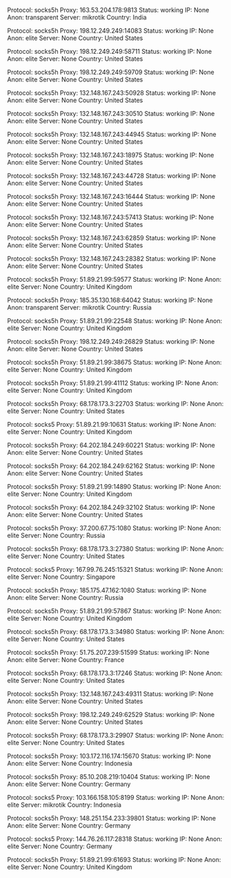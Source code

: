 Protocol: socks5h
Proxy: 163.53.204.178:9813
Status: working
IP: None
Anon: transparent
Server: mikrotik
Country: India

Protocol: socks5h
Proxy: 198.12.249.249:14083
Status: working
IP: None
Anon: elite
Server: None
Country: United States

Protocol: socks5h
Proxy: 198.12.249.249:58711
Status: working
IP: None
Anon: elite
Server: None
Country: United States

Protocol: socks5h
Proxy: 198.12.249.249:59709
Status: working
IP: None
Anon: elite
Server: None
Country: United States

Protocol: socks5h
Proxy: 132.148.167.243:50928
Status: working
IP: None
Anon: elite
Server: None
Country: United States

Protocol: socks5h
Proxy: 132.148.167.243:30510
Status: working
IP: None
Anon: elite
Server: None
Country: United States

Protocol: socks5h
Proxy: 132.148.167.243:44945
Status: working
IP: None
Anon: elite
Server: None
Country: United States

Protocol: socks5h
Proxy: 132.148.167.243:18975
Status: working
IP: None
Anon: elite
Server: None
Country: United States

Protocol: socks5h
Proxy: 132.148.167.243:44728
Status: working
IP: None
Anon: elite
Server: None
Country: United States

Protocol: socks5h
Proxy: 132.148.167.243:16444
Status: working
IP: None
Anon: elite
Server: None
Country: United States

Protocol: socks5h
Proxy: 132.148.167.243:57413
Status: working
IP: None
Anon: elite
Server: None
Country: United States

Protocol: socks5h
Proxy: 132.148.167.243:62859
Status: working
IP: None
Anon: elite
Server: None
Country: United States

Protocol: socks5h
Proxy: 132.148.167.243:28382
Status: working
IP: None
Anon: elite
Server: None
Country: United States

Protocol: socks5h
Proxy: 51.89.21.99:59577
Status: working
IP: None
Anon: elite
Server: None
Country: United Kingdom

Protocol: socks5h
Proxy: 185.35.130.168:64042
Status: working
IP: None
Anon: transparent
Server: mikrotik
Country: Russia

Protocol: socks5h
Proxy: 51.89.21.99:22548
Status: working
IP: None
Anon: elite
Server: None
Country: United Kingdom

Protocol: socks5h
Proxy: 198.12.249.249:26829
Status: working
IP: None
Anon: elite
Server: None
Country: United States

Protocol: socks5h
Proxy: 51.89.21.99:38675
Status: working
IP: None
Anon: elite
Server: None
Country: United Kingdom

Protocol: socks5h
Proxy: 51.89.21.99:41112
Status: working
IP: None
Anon: elite
Server: None
Country: United Kingdom

Protocol: socks5h
Proxy: 68.178.173.3:22703
Status: working
IP: None
Anon: elite
Server: None
Country: United States

Protocol: socks5
Proxy: 51.89.21.99:10631
Status: working
IP: None
Anon: elite
Server: None
Country: United Kingdom

Protocol: socks5h
Proxy: 64.202.184.249:60221
Status: working
IP: None
Anon: elite
Server: None
Country: United States

Protocol: socks5h
Proxy: 64.202.184.249:62162
Status: working
IP: None
Anon: elite
Server: None
Country: United States

Protocol: socks5h
Proxy: 51.89.21.99:14890
Status: working
IP: None
Anon: elite
Server: None
Country: United Kingdom

Protocol: socks5h
Proxy: 64.202.184.249:32102
Status: working
IP: None
Anon: elite
Server: None
Country: United States

Protocol: socks5h
Proxy: 37.200.67.75:1080
Status: working
IP: None
Anon: elite
Server: None
Country: Russia

Protocol: socks5h
Proxy: 68.178.173.3:27380
Status: working
IP: None
Anon: elite
Server: None
Country: United States

Protocol: socks5
Proxy: 167.99.76.245:15321
Status: working
IP: None
Anon: elite
Server: None
Country: Singapore

Protocol: socks5h
Proxy: 185.175.47.162:1080
Status: working
IP: None
Anon: elite
Server: None
Country: Russia

Protocol: socks5h
Proxy: 51.89.21.99:57867
Status: working
IP: None
Anon: elite
Server: None
Country: United Kingdom

Protocol: socks5h
Proxy: 68.178.173.3:34980
Status: working
IP: None
Anon: elite
Server: None
Country: United States

Protocol: socks5h
Proxy: 51.75.207.239:51599
Status: working
IP: None
Anon: elite
Server: None
Country: France

Protocol: socks5h
Proxy: 68.178.173.3:17246
Status: working
IP: None
Anon: elite
Server: None
Country: United States

Protocol: socks5h
Proxy: 132.148.167.243:49311
Status: working
IP: None
Anon: elite
Server: None
Country: United States

Protocol: socks5h
Proxy: 198.12.249.249:62529
Status: working
IP: None
Anon: elite
Server: None
Country: United States

Protocol: socks5h
Proxy: 68.178.173.3:29907
Status: working
IP: None
Anon: elite
Server: None
Country: United States

Protocol: socks5h
Proxy: 103.172.116.174:15670
Status: working
IP: None
Anon: elite
Server: None
Country: Indonesia

Protocol: socks5h
Proxy: 85.10.208.219:10404
Status: working
IP: None
Anon: elite
Server: None
Country: Germany

Protocol: socks5
Proxy: 103.166.158.105:8199
Status: working
IP: None
Anon: elite
Server: mikrotik
Country: Indonesia

Protocol: socks5h
Proxy: 148.251.154.233:39801
Status: working
IP: None
Anon: elite
Server: None
Country: Germany

Protocol: socks5
Proxy: 144.76.26.117:28318
Status: working
IP: None
Anon: elite
Server: None
Country: Germany

Protocol: socks5h
Proxy: 51.89.21.99:61693
Status: working
IP: None
Anon: elite
Server: None
Country: United Kingdom

